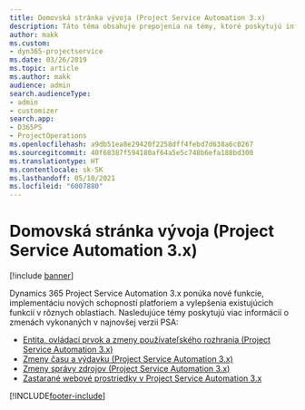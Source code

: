 ```yaml
---
title: Domovská stránka vývoja (Project Service Automation 3.x)
description: Táto téma obsahuje prepojenia na témy, ktoré poskytujú informácie o vývoji Dynamics 365 Project Service Automation (PSA) verzie 3.x.
author: makk
ms.custom:
- dyn365-projectservice
ms.date: 03/26/2019
ms.topic: article
ms.author: makk
audience: admin
search.audienceType:
- admin
- customizer
search.app:
- D365PS
- ProjectOperations
ms.openlocfilehash: a9db51ea8e29420f2258dff4febd7d638a6c0267
ms.sourcegitcommit: 40f68387f594180af64a5e5c748b6efa188bd300
ms.translationtype: HT
ms.contentlocale: sk-SK
ms.lasthandoff: 05/10/2021
ms.locfileid: "6007880"
---
```

# <a name="development-home-page-project-service-automation-3x"></a>Domovská stránka vývoja (Project Service Automation 3.x)

[!include [banner](../../includes/psa-now-project-operations.md)]

Dynamics 365 Project Service Automation 3.x ponúka nové funkcie, implementáciu nových schopností platforiem a vylepšenia existujúcich funkcií v rôznych oblastiach. Nasledujúce témy poskytujú viac informácií o zmenách vykonaných v najnovšej verzii PSA:

- [Entita, ovládací prvok a zmeny používateľského rozhrania (Project Service Automation 3.x)](../developer-guides/entity-changes-v3.x.md)
- [Zmeny času a výdavku (Project Service Automation 3.x)](../developer-guides/time-expense-changes-v3.x.md)
- [Zmeny správy zdrojov (Project Service Automation 3.x)](../developer-guides/resource-management-changes-v3.x.md)
- [Zastarané webové prostriedky v Project Service Automation 3.x](../developer-guides/web-resources-deprecated-v3.x.md)


[!INCLUDE[footer-include](../../includes/footer-banner.md)]